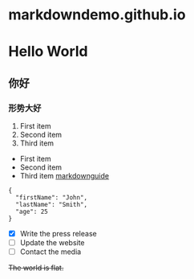 # markdowndemo.github.io
# Hello World
## 你好
### 形势大好
1. First item
2. Second item
3. Third item
- First item
- Second item
- Third item
[markdownguide](https://www.markdownguide.org/cheat-sheet/)

```
{
  "firstName": "John",
  "lastName": "Smith",
  "age": 25
}
```
- [x] Write the press release
- [ ] Update the website
- [ ] Contact the media

~~The world is flat.~~
